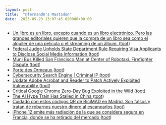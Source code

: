 ```yaml
---
layout: post
title:  "@fernand0's Mastodon"
date:  2023-09-23 13:07:45.020000+00:00
---
```

*  [Un libro es un libro, excepto cuando es un libro electrónico. Pero las grandes editoriales quieren que la compra de un libro sea como el alquiler de una película o el streaming de un álbum. ](https://universoabierto.org/2023/09/11/un-libro-es-un-libro-excepto-cuando-es-un-libro-electronico-pero-las-grandes-editoriales-quieren-que-la-compra-de-un-libro-sea-como-el-alquiler-de-una-pelicula-o-el-streaming-de-un-album) ([toot](https://mastodon.social/@fernand0/111114614539374717))
*  [Federal Judge Upholds State Department Rule Requiring Visa Applicants to Disclose Social Media Information ](https://www.eff.org/deeplinks/2023/09/federal-judge-upholds-state-department-rule-requiring-visa-applicants-disclos) ([toot](https://mastodon.social/@fernand0/111114488691422322))
*  [Muni Bus Killed San Francisco Man at Center of Robotaxi, Firefighter Dispute ](https://sfstandard.com/2023/09/12/muni-bus-killed-san-francisco-man-at-center-of-robotaxi-firefighter-dispute) ([toot](https://mastodon.social/@fernand0/111114287490964515))
*  [Porte des Ormeaux ](https://www.flickr.com/photos/fernand0/53207197931) ([toot](https://mastodon.social/@fernand0/111114071824523287))
*  [Cybersecurity Search Engine \| Criminal IP  ](https://www.criminalip.io/) ([toot](https://mastodon.social/@fernand0/111113969786227703))
*  [Update Adobe Acrobat and Reader to Patch Actively Exploited Vulnerability ](https://thehackernews.com/2023/09/update-adobe-acrobat-and-reader-to.htm) ([toot](https://mastodon.social/@fernand0/111113695774544523))
*  [Critical Google Chrome Zero-Day Bug Exploited in the Wild ](https://www.darkreading.com/vulnerabilities-threats/critical-google-chrome-zero-day-bug-exploite) ([toot](https://mastodon.social/@fernand0/111113544033558639))
*  [The AI Hype Train Has Stalled in China ](https://www.wired.com/story/ai-hype-train-stalled-in-china) ([toot](https://mastodon.social/@fernand0/111113232881947975))
*  [Cuidado con estos códigos QR de BiciMAD en Madrid. Son falsos y tratan de robarnos nuestro dinero al escanearlos ](https://www.genbeta.com/seguridad/cuidado-estos-codigos-qr-bicimad-madrid-falsos-tratan-robarnos-nuestro-dinero-al-escanearlo) ([toot](https://mastodon.social/@fernand0/111112947638654658))
*  [iPhone 12 emite más radiación de la que se considera segura en Francia, donde se ha retirado del mercado ](https://www.europapress.es/portaltic/gadgets/noticia-iphone-12-emite-mas-radiacion-considera-segura-francia-donde-retirado-mercado-20230913112259.htm) ([toot](https://mastodon.social/@fernand0/111112798240788434))

